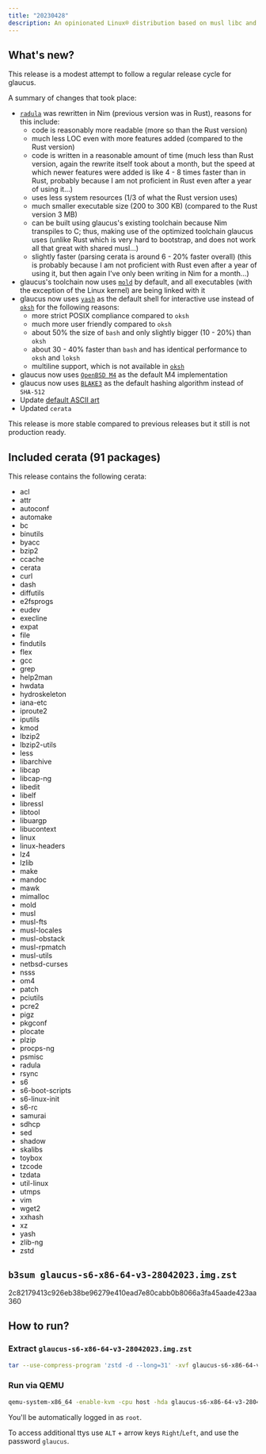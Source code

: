 ```yaml
---
title: "20230428"
description: An opinionated Linux® distribution based on musl libc and toybox
---
```


## What's new?
This release is a modest attempt to follow a regular release cycle for glaucus.

A summary of changes that took place:
- [`radula`](https://github.com/glaucuslinux/radula) was rewritten in Nim (previous version was in Rust), reasons for this include:
  - code is reasonably more readable (more so than the Rust version)
  - much less LOC even with more features added (compared to the Rust version)
  - code is written in a reasonable amount of time (much less than Rust version, again the rewrite itself took about a month, but the speed at which newer features were added is like 4 - 8 times faster than in Rust, probably because I am not proficient in Rust even after a year of using it...)
  - uses less system resources (1/3 of what the Rust version uses)
  - much smaller executable size (200 to 300 KB) (compared to the Rust version 3 MB)
  - can be built using glaucus's existing toolchain because Nim transpiles to C; thus, making use of the optimized toolchain glaucus uses (unlike Rust which is very hard to bootstrap, and does not work all that great with shared musl...)
  - slightly faster (parsing cerata is around 6 - 20% faster overall) (this is probably because I am not proficient with Rust even after a year of using it, but then again I've only been writing in Nim for a month...)
- glaucus's toolchain now uses [`mold`](https://github.com/rui314/mold) by default, and all executables (with the exception of the Linux kernel) are being linked with it
- glaucus now uses [`yash`](https://osdn.net/projects/yash/) as the default shell for interactive use instead of [`oksh`](https://github.com/ibara/oksh) for the following reasons:
  - more strict POSIX compliance compared to `oksh`
  - much more user friendly compared to `oksh`
  - about 50% the size of `bash` and only slightly bigger (10 - 20%) than `oksh`
  - about 30 - 40% faster than `bash` and has identical performance to `oksh` and `loksh`
  - multiline support, which is not available in [`oksh`](https://github.com/ibara/oksh/issues/63)
- glaucus now uses [`OpenBSD M4`](https://github.com/iglunix/om4) as the default M4 implementation
- glaucus now uses [`BLAKE3`](https://github.com/BLAKE3-team/BLAKE3) as the default hashing algorithm instead of `SHA-512`
- Update [default ASCII art](https://github.com/glaucuslinux/artwork#glaucus-logo-1)
- Updated `cerata`

This release is more stable compared to previous releases but it still is not production ready.

## Included cerata (91 packages)
This release contains the following cerata:
- acl
- attr
- autoconf
- automake
- bc
- binutils
- byacc
- bzip2
- ccache
- cerata
- curl
- dash
- diffutils
- e2fsprogs
- eudev
- execline
- expat
- file
- findutils
- flex
- gcc
- grep
- help2man
- hwdata
- hydroskeleton
- iana-etc
- iproute2
- iputils
- kmod
- lbzip2
- lbzip2-utils
- less
- libarchive
- libcap
- libcap-ng
- libedit
- libelf
- libressl
- libtool
- libuargp
- libucontext
- linux
- linux-headers
- lz4
- lzlib
- make
- mandoc
- mawk
- mimalloc
- mold
- musl
- musl-fts
- musl-locales
- musl-obstack
- musl-rpmatch
- musl-utils
- netbsd-curses
- nsss
- om4
- patch
- pciutils
- pcre2
- pigz
- pkgconf
- plocate
- plzip
- procps-ng
- psmisc
- radula
- rsync
- s6
- s6-boot-scripts
- s6-linux-init
- s6-rc
- samurai
- sdhcp
- sed
- shadow
- skalibs
- toybox
- tzcode
- tzdata
- util-linux
- utmps
- vim
- wget2
- xxhash
- xz
- yash
- zlib-ng
- zstd

## `b3sum glaucus-s6-x86-64-v3-28042023.img.zst`
2c82179413c926eb38be96279e410ead7e80cabb0b8066a3fa45aade423aa360

## How to run?
### Extract `glaucus-s6-x86-64-v3-28042023.img.zst`
```sh
tar --use-compress-program 'zstd -d --long=31' -xvf glaucus-s6-x86-64-v3-28042023.img.zst -C .
```
### Run via QEMU
```sh
qemu-system-x86_64 -enable-kvm -cpu host -hda glaucus-s6-x86-64-v3-28042023.img -m 256M
```

You'll be automatically logged in as `root`.

To access additional ttys use `ALT` + arrow keys `Right`/`Left`, and use the password `glaucus`.
